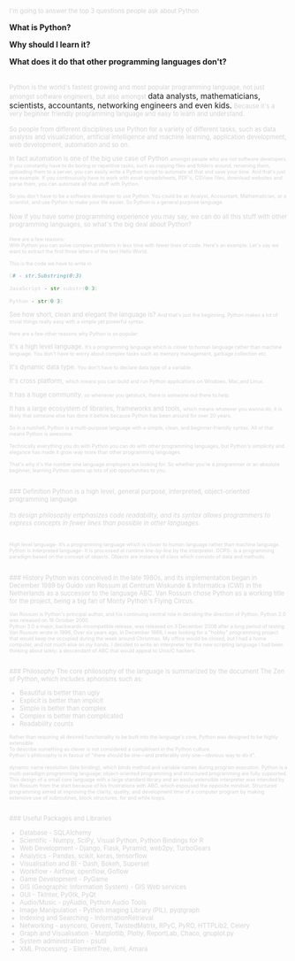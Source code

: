 <style>
gr { color: LightGrey; font-size: 80% }
</style>

<gr>I'm going to answer the top 3 questions people ask about Python</gr>

<b>What is Python?

Why should I learn it?

What does it do that other programming languages don't? </b>

<br>
<gr>Python is the world's fastest growing and most popular programming language, not just amongst software engineers, but also amongst </gr> data analysts, mathematicians, scientists, accountants, networking engineers and even kids. <gr> Because it's a very beginner friendly programming language and easy to learn and understand.
<br><br>
So people from different disciplines use Python for a variety of different tasks, such as data analysis and visualization, artificial intelligence and machine learning, application development, web development, automation and so on.

</gr>In fact automation is one of the big use case of Python <gr> amongst people who are not software developers. If you constantly have to do boring or repetitive tasks, such as copying files and folders around, renaming them, uploading them to a server, you can easily write a Python script to automate all that and save your time.  And that's just one example.
If you continuously have to work with excel spreadsheets, PDF's, CSView files, download websites and parse them, you can automate all that stuff with Python. 
<br><br>
So you don't have to be a software developer to use Python. You could be an Analyst, Accountant, Mathematician, or a scientist, and use Python to make your life easier. 
So Python is a general purpose language.</gr>
<br><br>
Now if you have some programming experience you may say, we can do all this stuff with other programming languages, so what's the big deal about Python?
<br><br>
<gr>Here are a few reasons:
<br>
With Python you can solve complex problems in less time with fewer lines of code. Here's an example. Let's say we want to extract the first three letters of the text Hello World.
<br><br>
This is the code we have to write in 
```python
C# - str.Substring(0:3)

JavaScript - str.substr(0:3)

Python - str[0:3] 
```

</gr>See how short, clean and elegant the language is? <gr>And that's just the beginning. Python makes a lot of trivial things really easy with a simple yet powerful syntax.
<br><br>
Here are a few other reasons why Python is so popular:</gr>

It's a high level language. <gr>It’s a programming language which is closer to human language rather than machine language. You don't have to worry about complex tasks such as memory management, garbage collection etc.</gr>

It's dynamic data type. <gr>You don't have to declare data type of a variable.</gr>

It's cross platform, <gr>which means you can build and run Python applications on Windows, Mac,and Linux.</gr> 

It has a huge community. <gr>so whenever you getstuck, there is someone out there to help.</gr>

It has a large ecosystem of libraries, frameworks and tools, <gr>which means whatever you wanna do, it is likely that someone else has done it before because Python has been around for over 20 years.</gr>

<gr>So in a nutshell, Python is a multi-purpose language with a simple, clean, and beginner-friendly syntax. 
All of that means Python is awesome. 
<br><br>
Technically everything you do with Python you can do with other programming languages, but Python's simplicity and elegance has made it grow way more than other programming languages. <br><br>
That's why it's the number one language employers are looking for. So whether you're a programmer or an absolute beginner, learning Python opens up lots of job opportunities to you. 
</gr>

<br>
### Definition
Python is a high level, general purpose, interpreted, object-oriented programming language.

<h6>Its design philosophy emphasizes code readability, and its syntax allows programmers to express concepts in fewer lines than possible in other languages.</h6>

<gr>High level language- It’s a programming language which is closer to human language rather than machine language.
Python is Interpreted language- It is processed at runtime line-by-line by the interpreter.
OOPS- is a programming paradigm based on the concept of objects. Objects are instance of class which consists of data and methods.</gr>

<br>
### History
Python was conceived in the late 1980s, and its implementation began in December 1989 by Guido van Rossum at Centrum Wiskunde & Informatica  (CWI) in the Netherlands as a successor to the language ABC. Van Rossum chose Python as a working title for the project, being a big fan of Monty Python's Flying Circus.
<br>

<gr>Van Rossum is Python's principal author, and his continuing central role in deciding the direction of Python. Python 2.0 was released on 16 October 2000.
<br>Python 3.0 a major, backwards-incompatible release, was released on 3 December 2008 after a long period of testing.
<br>Van Rossum wrote in 1996, Over six years ago, in December 1989, I was looking for a "hobby" programming project that would keep me occupied during the week around Christmas. My office would be closed, but I had a home computer, and not much else on my hands. I decided to write an interpreter for the new scripting language I had been thinking about lately: a descendant of ABC that would appeal to Unix/C hackers.</gr>

<br>
### Philosophy
The core philosophy of the language is summarized by the document The Zen of Python, which includes aphorisms such as:

- Beautiful is better than ugly
- Explicit is better than implicit
- Simple is better than complex
- Complex is better than complicated
- Readability counts

<gr>Rather than requiring all desired functionality to be built into the language's core, Python was designed to be highly extensible.
<br>
To describe something as clever is not considered a compliment in the Python culture.
<br>
Python's philosophy is in favour of "there should be one—and preferably only one—obvious way to do it".
<br><br>
dynamic name resolution (late binding), which binds method and variable names during program execution.
Python is a multi-paradigm programming language: object-oriented programming and structured programming are fully supported.
This design of a small core language with a large standard library and an easily extensible interpreter was intended by Van Rossum from the start because of his frustrations with ABC, which espoused the opposite mindset.
Structured programming aimed at improving the clarity, quality, and development time of a computer program by making extensive use of subroutines, block structures, for and while loops.
</gr>

<br>
### Useful Packages and Libraries

- Database - SQLAlchemy
- Scientific - Numpy, SciPy, Visual Python, Python Bindings for R
- Web Development - Django, Flask, Pyramid, web2py, TurboGears
- Analytics - Pandas, scikit, keras, tensorflow
- Visualisation and BI - Dash, Bokeh, Superset
- Workflow - Airflow, openflow, Goflow
- Game Development - PyGame
- GIS (Geographic Information System) - GIS Web services
- GUI - TkInter, PyGtk, PyQt
- Audio/Music - pyAudio, Python Audio Tools
- Image Manipulation - Python Imaging Library (PIL), pyqtgraph
- Indexing and Searching - InformationRetrieval
- Networking - asyncoro, Gevent, TwistedMatrix, RPyC, PyRO, HTTPLib2, Celery
- Graph and Visualisation - Matplotlib, Plotly, ReportLab, Chaco, gnuplot.py
- System administration - psutil
- XML Processing - ElementTree, lxml, Amara


<br><br>
